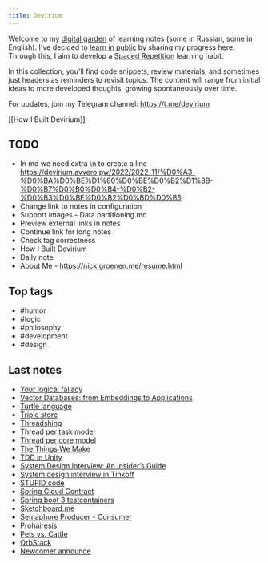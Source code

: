 ```yaml
---
title: Devirium
---
```


Welcome to my [digital garden](https://maggieappleton.com/garden-history) of learning notes (some in Russian, some in English). I've decided to [learn in public](https://dev.to/jbranchaud/how-i-learned-to-learn-in-public-2f4m) by sharing my progress here. Through this, I aim to develop a [Spaced Repetition](https://til.yenly.wtf/notes/spaced-repetition) learning habit.

In this collection, you'll find code snippets, review materials, and sometimes just headers as reminders to revisit topics. The content will range from initial ideas to more developed thoughts, growing spontaneously over time.

For updates, join my Telegram channel: https://t.me/devirium

[[How I Built Devirium]]

## TODO

- In md we need extra \n to create a line - https://devirium.avvero.pw/2022/2022-11/%D0%A3-%D0%BA%D0%BE%D1%80%D0%BE%D0%B2%D1%8B-%D0%B7%D0%B0%D0%B4-%D0%B2-%D0%B3%D0%BE%D0%B2%D0%BD%D0%B5
- Change link to notes in configuration
- Support images - Data partitioning.md
- Preview external links in notes
- Continue link for long notes
- Check tag correctness
- How I Built Devirium
- Daily note
- About Me - https://nick.groenen.me/resume.html

## Top tags
- #humor
- #logic
- #philosophy
- #development
- #design

## Last notes
- [Your logical fallacy](2023/2023-11/Your-logical-fallacy.md)
- [Vector Databases: from Embeddings to Applications](2023/2023-11/Vector-Databases:-from-Embeddings-to-Applications.md)
- [Turtle language](2023/2023-11/Turtle-language.md)
- [Triple store](2023/2023-11/Triple-store.md)
- [Threadshing](2023/2023-11/Threadshing.md)
- [Thread per task model](2023/2023-11/Thread-per-task-model.md)
- [Thread per core model](2023/2023-11/Thread-per-core-model.md)
- [The Things We Make](2023/2023-11/The-Things-We-Make.md)
- [TDD in Unity](2023/2023-11/TDD-in-Unity.md)
- [System Design Interview: An Insider’s Guide](2023/2023-11/System-Design-Interview:-An-Insider’s-Guide.md)
- [System design interview in Tinkoff](2023/2023-11/System-design-interview-in-Tinkoff.md)
- [STUPID code](2023/2023-11/STUPID-code.md)
- [Spring Cloud Contract](2023/2023-11/Spring-Cloud-Contract.md)
- [Spring boot 3 testcontainers](2023/2023-11/Spring-boot-3-testcontainers.md)
- [Sketchboard.me](2023/2023-11/Sketchboard.me.md)
- [Semaphore Producer - Consumer](2023/2023-11/Semaphore-Producer---Consumer.md)
- [Prohairesis](2023/2023-11/Prohairesis.md)
- [Pets vs. Cattle](2023/2023-11/Pets-vs.-Cattle.md)
- [OrbStack](2023/2023-11/OrbStack.md)
- [Newcomer announce](2023/2023-11/Newcomer-announce.md)

